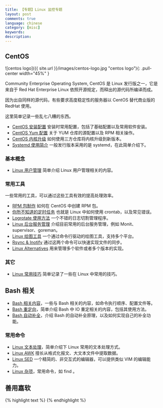 ```yaml
---
title: 【专题】Linux 监控专题
layout: post
comments: true
language: chinese
category: [misc]
keywords:
description:
---
```


<!-- more -->

## CentOS

![centos logo]({{ site.url }}/images/centos-logo.jpg "centos logo"){: .pull-center width="45%" }

Community Enterprise Operating System, CentOS 是 Linux 发行版之一，它是来自于 Red Hat Enterprise Linux 依照开源规定，而释出的源代码所编译而成。

因为出自同样的源代码，有些要求高度稳定性的服务器以 CentOS 替代商业版的 RedHat 使用。

这里简单记录一些乱七八糟的东西。

* [CentOS 安装配置](/post/centos-config-from-scratch.html) 安装时常用配置，包括了基础配置以及常用软件安装。
* [CentOS Yum 配置](/post/centos-config-yum-rpm-stuff-introduce.html) 关于 YUM 仓库的源配置以及 RPM 相关操作。
* [CentOS 内核升级](/post/centos-update-kernel-version.html) 如何使用三方仓库将内核升级到新版本。
* [Systemd 使用简介](/post/linux-systemd.html) 一般发行版本采用的是 systemd，在此简单介绍下。

### 基本概念

* [Linux 用户管理](/post/linux-user-management.html) 简单介绍 Linux 用户管理相关的内容。

### 常用工具

一些常用的工具，可以通过这些工具有效的提高处理效率。

* [RPM 包制作](/post/linux-create-rpm-package.html) 如何在 CentOS 中创建 RPM 包。
* [你所不知道的定时任务](/post/details-about-cronie.html) 也就是 Linux 中如何使用 crontab，以及常见错误。
* [Logrotate 使用方法](/post/logrotate-usage.html) 一个不错的日志切割管理程序。
* [Linux 后台服务管理](/post/linux-daemon-tools.html) 介绍目前常用的后台服务管理，例如 Monit、supervisor、goreman。
* [Linux 绘图工具](/post/linux-gnuplot.html) 一个通过命令行驱动的绘图工具，支持多个平台。
* [Rsync & Inotify](/post/rsync-inotify.html) 通过这两个命令可以快速实现文件的同步。
* [Linux Alternatives](/post/linux-tools-alternatives-command-introduce.html) 用来管理多个软件或者多个版本的实现。


### 其它

* [Linux 常用技巧](/post/linux-tips.html) 简单记录了一些在 Linux 中常用的技巧。

## Bash 相关

* [Bash 相关内容](/post/linux-bash-related-stuff.html)，一些与 Bash 相关的内容，如命令执行顺序、配置文件等。
* [Bash 重定向](/post/linux-bash-redirect-details.html)，简单介绍 Bash 中 IO 重定相关的内容，包括其使用方法。
* [Bash 自动补全](/post/linux-bash-auto-completion-introduce.html)，介绍 Bash 的自动补全原理，以及如何实现自己的补全功能。

<!--
* [Bash 安全编程](/post/linux-bash-pitfalls_init.html)，
-->

### 常用命令

* [Linux 文本处理](/post/linux-commands-text.html)，简单介绍下 Linux 常用的文本处理方式。
* [Linux AWK](/post/linux-commands-text-awk-introduce.html) 擅长从格式化报文、大文本文件中提取数据。
* [Linux SED](/post/linux-commands-text-sed-introduce.html) 一个精简的、非交互式的编辑器，可以提供类似 VIM 的编辑能力。
* [Linux 杂项](/post/linux-commands-tips.html)，常用命令，如 find 。

## 善用嘉软

<!--
https://www.calcurse.org/
http://todotxt.org/
https://www.moneymanagerex.org/news

https://www.gnucash.org/
https://sourceforge.net/projects/gnucash/
-->


{% highlight text %}
{% endhighlight %}
